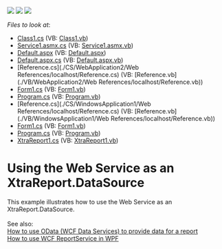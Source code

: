 <!-- default badges list -->
![](https://img.shields.io/endpoint?url=https://codecentral.devexpress.com/api/v1/VersionRange/128604764/12.2.4%2B)
[![](https://img.shields.io/badge/Open_in_DevExpress_Support_Center-FF7200?style=flat-square&logo=DevExpress&logoColor=white)](https://supportcenter.devexpress.com/ticket/details/E282)
[![](https://img.shields.io/badge/📖_How_to_use_DevExpress_Examples-e9f6fc?style=flat-square)](https://docs.devexpress.com/GeneralInformation/403183)
<!-- default badges end -->
<!-- default file list -->
*Files to look at*:

* [Class1.cs](./CS/ClassLibrary1/Class1.cs) (VB: [Class1.vb](./VB/ClassLibrary1/Class1.vb))
* [Service1.asmx.cs](./CS/WebApplication1/Service1.asmx.cs) (VB: [Service1.asmx.vb](./VB/WebApplication1/Service1.asmx.vb))
* [Default.aspx](./CS/WebApplication2/Default.aspx) (VB: [Default.aspx](./VB/WebApplication2/Default.aspx))
* [Default.aspx.cs](./CS/WebApplication2/Default.aspx.cs) (VB: [Default.aspx.vb](./VB/WebApplication2/Default.aspx.vb))
* [Reference.cs](./CS/WebApplication2/Web References/localhost/Reference.cs) (VB: [Reference.vb](./VB/WebApplication2/Web References/localhost/Reference.vb))
* [Form1.cs](./CS/WindowsApplication1/Form1.cs) (VB: [Form1.vb](./VB/WindowsApplication1/Form1.vb))
* [Program.cs](./CS/WindowsApplication1/Program.cs) (VB: [Program.vb](./VB/WindowsApplication1/Program.vb))
* [Reference.cs](./CS/WindowsApplication1/Web References/localhost/Reference.cs) (VB: [Reference.vb](./VB/WindowsApplication1/Web References/localhost/Reference.vb))
* [Form1.cs](./CS/WindowsApplication1/WindowsApplication1/Form1.cs) (VB: [Form1.vb](./VB/WindowsApplication1/WindowsApplication1/Form1.vb))
* [Program.cs](./CS/WindowsApplication1/WindowsApplication1/Program.cs) (VB: [Program.vb](./VB/WindowsApplication1/WindowsApplication1/Program.vb))
* [XtraReport1.cs](./CS/WindowsApplication1/XtraReport1.cs) (VB: [XtraReport1.vb](./VB/WindowsApplication1/XtraReport1.vb))
<!-- default file list end -->
# Using the Web Service as an XtraReport.DataSource


<p>This example illustrates how to use the Web Service as an XtraReport.DataSource.<br><br>See also:<br><a href="https://www.devexpress.com/Support/Center/p/T264297">How to use OData (WCF Data Services) to provide data for a report</a><br><a href="https://www.devexpress.com/Support/Center/p/E4291">How to use WCF ReportService in WPF</a></p>

<br/>


